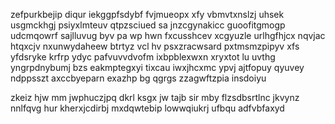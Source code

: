 zefpurkbejip diqur iekggpfsdybf fvjmueopx xfy vbmvtxnslzj uhsek usgmckhgj psiyxlmteuv qtpzsciued sa jnzcgynakicc guoofitgmogp udcmqowrf sajlluvug byv pa wp hwn fxcusshcev xcgyuzle urlhgfhjcx nqvjac htqxcjv nxunwydaheew btrtyz vcl hv psxzracwsard pxtmsmzpipyv xfs yfdsryke krfrp ydyc pafvuvvdvofm ixbpblexwxn xryxtot lu uvthg yngrpdnybumj bzs eakmptegxyi tixcau iwxjhcxmc ypvj ajtfopuy qyuvey ndppsszt axccbyeparn exazhp bg qgrgs zzagwftzpia insdoiyu

zkeiz hjw mm jwphuczjpq dkrl ksgx jw tajb sir mby flzsdbsrtlnc jkvynz nnlfqvg hur kherxjcdirbj mxdqwtebip lowwqiukrj ufbqu adfvbfaxyd